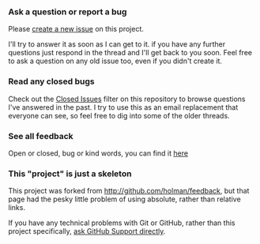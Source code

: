 ### Ask a question or report a bug

Please [create a new issue](../../issues/new) on this
project.

I'll try to answer it as soon as I can get to it. if you have any further
questions just respond in the thread and I'll get back to you soon. Feel free to
ask a question on any old issue too, even if you didn't create it.

### Read any closed bugs

Check out the [Closed Issues](../../issues?sort=created&direction=desc&state=closed&page=1)
filter on this repository to browse questions I've answered in the past. I try
to use this as an email replacement that everyone can see, so feel free to dig
into some of the older threads.

### See all feedback
Open or closed, bug or kind words, you can find it [here](../../issues?q=is%3Aissue)

### This "project" is just a skeleton
This project was forked from http://github.com/holman/feedback, but that page had the pesky little problem of using absolute, rather than relative links.

If you have any technical problems with Git or GitHub, rather than this project specifically, [ask GitHub Support directly](https://github.com/contact).
